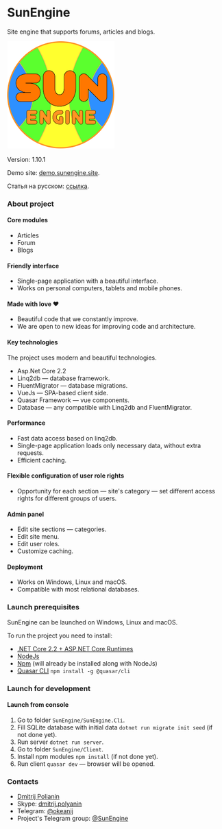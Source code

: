 # SunEngine

Site engine that supports forums, articles and blogs.

<img src="https://github.com/Dmitrij-Polyanin/SunEngine/blob/master/Client/src/statics/SunEngine.svg" width="250" alt="SunEngine Logo" />

Version: 1.10.1

Demo site: [demo.sunengine.site](http://demo.sunengine.site). 

Статья на русском: [ссылка](README.ru.md).

### About project
#### Core modules
- Articles
- Forum
- Blogs

#### Friendly interface
- Single-page application with a beautiful interface.
- Works on personal computers, tablets and mobile phones.

#### Made with love ❤
- Beautiful code that we constantly improve.
- We are open to new ideas for improving code and architecture.

#### Key technologies
The project uses modern and beautiful technologies.

- Asp.Net Core 2.2
- Linq2db — database framework.
- FluentMigrator — database migrations.
- VueJs — SPA-based client side.
- Quasar Framework — vue components.
- Database — any compatible with Linq2db and FluentMigrator.

#### Performance
- Fast data access based on linq2db.
- Single-page application loads only necessary data, without extra requests.
- Efficient caching.

#### Flexible configuration of user role rights
- Opportunity for each section — site's category — set different access rights for different groups of users.

#### Admin panel
- Edit site sections — categories.
- Edit site menu.
- Edit user roles.
- Customize caching.

#### Deployment
- Works on Windows, Linux and macOS.
- Compatible with most relational databases.

### Launch prerequisites
SunEngine can be launched on Windows, Linux and macOS.
  
To run the project you need to install:
- [.NET Core 2.2 + ASP.NET Core Runtimes](https://dotnet.microsoft.com/download/dotnet-core/2.2)
- [NodeJs](https://nodejs.org/en/download/)
- [Npm](https://www.npmjs.com/) (will already be installed along with NodeJs)
- [Quasar CLI](https://quasar.dev/quasar-cli/installation) `npm install -g @quasar/cli`

### Launch for development
#### Launch from console
1. Go to folder `SunEngine/SunEngine.Cli`.
2. Fill SQLite database with initial data `dotnet run migrate init seed` (if not done yet).
3. Run server `dotnet run server`.
4. Go to folder `SunEngine/Client`.
5. Install npm modules `npm install` (if not done yet).
6. Run client `quasar dev` — browser will be opened.

### Contacts
- [Dmitrij Polianin](https://github.com/Dmitrij-Polyanin)
- Skype: [dmitrij.polyanin](skype:dmitrij.polyanin?chat)
- Telegram: [@okeanij](tg://resolve?domain=Okeanij)
- Project's Telegram group: [@SunEngine](tg://resolve?domain=SunEngine)
